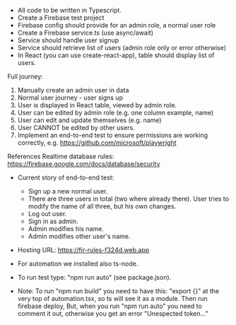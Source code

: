 - All code to be written in Typescript.
- Create a Firebase test project
- Firebase config should provide for an admin role, a normal user role
- Create a Firebase service.ts (use async/await)
- Service should handle user signup
- Service should retrieve list of users (admin role only or error otherwise)
- In React (you can use create-react-app), table should display list of users.

Full journey:
1. Manually create an admin user in data
2. Normal user journey - user signs up
3. User is displayed in React table, viewed by admin role.
4. User can be edited by admin role (e.g. one column example, name)
5. User can edit and update themselves (e.g. name)
6. User CANNOT be edited by other users.
7. Implement an end-to-end test to ensure permissions are working correctly, e.g.  https://github.com/microsoft/playwright  

References
Realtime database rules: https://firebase.google.com/docs/database/security


* Current story of end-to-end test:
    - Sign up a new normal user.
    - There are three users in total (two where already there). User tries to modify the name of all three, but his own changes.
    - Log out user.
    - Sign in as admin.
    - Admin modifies his name.
    - Admin modifies other user's name.


* Hosting URL: https://fir-rules-f324d.web.app
* For automation we installed also ts-node.
* To run test type: "npm run auto" (see package.json).
* Note: To run "npm run build" you need to have this: "export {}" at the very top of automation.tsx, so ts will see it as a module. Then run firebase deploy, But, when you run "npm run auto" you need to comment it out, otherwise you get an error "Unespected token..."